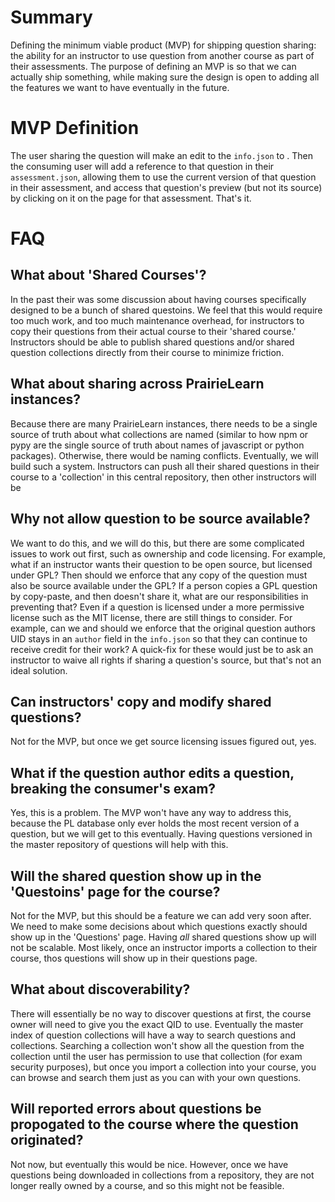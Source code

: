 # Summary
Defining the minimum viable product (MVP) for shipping question sharing: the ability for an instructor to use question from another course as part of their assessments. The purpose of defining an MVP is so that we can actually ship something, while making sure the design is open to adding all the features we want to have eventually in the future.

# MVP Definition
The user sharing the question will make an edit to the `info.json` to . Then the consuming user will add a reference to that question in their `assessment.json`, allowing them to use the current version of that question in their assessment, and access that question's preview (but not its source) by clicking on it on the page for that assessment. That's it.

# FAQ

## What about 'Shared Courses'?
In the past their was some discussion about having courses specifically designed to be a bunch of shared questoins. We feel that this would require too much work, and too much maintenance overhead, for instructors to copy their questions from their actual course to their 'shared course.' Instructors should be able to publish shared questions and/or shared question collections directly from their course to minimize friction.

## What about sharing across PrairieLearn instances?
Because there are many PrairieLearn instances, there needs to be a single source of truth about what collections are named (similar to how npm or pypy are the single source of truth about names of javascript or python packages). Otherwise, there would be naming conflicts. Eventually, we will build such a system. Instructors can push all their shared questions in their course to a 'collection' in this central repository, then other instructors will be

## Why not allow question to be source available?
We want to do this, and we will do this, but there are some complicated issues to work out first, such as ownership and code licensing. For example, what if an instructor wants their question to be open source, but licensed under GPL? Then should we enforce that any copy of the question must also be source available under the GPL? If a person copies a GPL question by copy-paste, and then doesn't share it, what are our responsibilities in preventing that? Even if a question is licensed under a more permissive license such as the MIT license, there are still things to consider. For example, can we and should we enforce that the original question authors UID stays in an `author` field in the `info.json` so that they can continue to receive credit for their work? A quick-fix for these would just be to ask an instructor to waive all rights if sharing a question's source, but that's not an ideal solution.

## Can instructors' copy and modify shared questions?
Not for the MVP, but once we get source licensing issues figured out, yes.

## What if the question author edits a question, breaking the consumer's exam?
Yes, this is a problem. The MVP won't have any way to address this, because the PL database only ever holds the most recent version of a question, but we will get to this eventually. Having questions versioned in the master repository of questions will help with this.

## Will the shared question show up in the 'Questoins' page for the course?
Not for the MVP, but this should be a feature we can add very soon after. We need to make some decisions about which questions exactly should show up in the 'Questions' page. Having _all_ shared questions show up will not be scalable. Most likely, once an instructor imports a collection to their course, thos questions will show up in their questions page.

## What about discoverability?
There will essentially be no way to discover questions at first, the course owner will need to give you the exact QID to use. Eventually the master index of question collections will have a way to search questions and collections. Searching a collection won't show all the question from the collection until the user has permission to use that collection (for exam security purposes), but once you import a collection into your course, you can browse and search them just as you can with your own questions.

## Will reported errors about questions be propogated to the course where the question originated?
Not now, but eventually this would be nice. However, once we have questions being downloaded in collections from a repository, they are not longer really owned by a course, and so this might not be feasible.